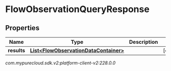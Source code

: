 # FlowObservationQueryResponse


## Properties

| Name | Type | Description | Notes |
| ------------ | ------------- | ------------- | ------------- |
| **results** | [**List&lt;FlowObservationDataContainer&gt;**](FlowObservationDataContainer) |  |  [optional] |




_com.mypurecloud.sdk.v2:platform-client-v2:228.0.0_
